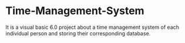 # Time-Management-System
It is a visual basic 6.0 project about a time management system of each individual person and storing their corresponding database. 
